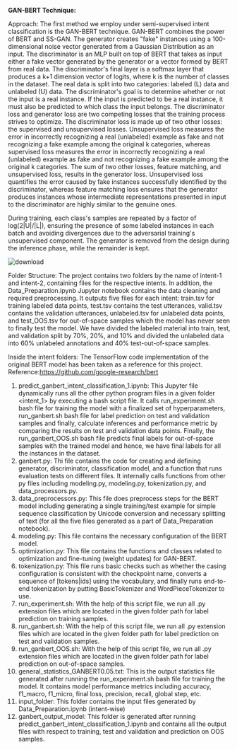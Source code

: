 **GAN-BERT Technique:**

Approach: The first method we employ under semi-supervised intent classification is the GAN-BERT technique. GAN-BERT combines the power of BERT and SS-GAN. The generator creates "fake" instances using a 100-dimensional noise vector generated from a Gaussian Distribution as an input. The discriminator is an MLP built on top of BERT that takes as input either a fake vector generated by the generator or a vector formed by BERT from real data. The discriminator's final layer is a softmax layer that produces a k+1 dimension vector of logits, where k is the number of classes in the dataset. The real data is split into two categories: labeled (L) data and unlabeled (U) data. The discriminator's goal is to determine whether or not the input is a real instance. If the input is predicted to be a real instance, it must also be predicted to which class the input belongs. The discriminator loss and generator loss are two competing losses that the training process strives to optimize. The discriminator loss is made up of two other losses: the supervised and unsupervised losses. Unsupervised loss measures the error in incorrectly recognizing a real (unlabeled) example as fake and not recognizing a fake example among the original k categories, whereas supervised loss measures the error in incorrectly recognizing a real (unlabeled) example as fake and not recognizing a fake example among the original k categories. The sum of two other losses, feature matching, and unsupervised loss, results in the generator loss. Unsupervised loss quantifies the error caused by fake instances successfully identified by the discriminator, whereas feature matching loss ensures that the generator produces instances whose intermediate representations presented in input to the discriminator are highly similar to the genuine ones.

During training, each class's samples are repeated by a factor of log(2|U|/|L|), ensuring the presence of some labeled instances in each batch and avoiding divergences due to the adversarial training's unsupervised component. The generator is removed from the design during the inference phase, while the remainder is kept.

![download](https://user-images.githubusercontent.com/26361255/120370102-c8867180-c331-11eb-9a6a-8148390f7a59.png)

Folder Structure:
The project contains two folders by the name of intent-1 and intent-2, containing files for the respective intents. 
In addition, the Data_Preparation.ipynb Jupyter notebook contains the data cleaning and required preprocessing. It outputs five files for each intent: train.tsv for training labeled data points, test.tsv contains the test utterances, valid.tsv contains the validation utterances, unlabeled.tsv for unlabeled data points, and test_OOS.tsv for out-of-space samples which the model has never seen to finally test the model. We have divided the labeled material into train, test, and validation split by 70%, 20%, and 10% and divided the unlabeled data into 60% unlabeled annotations and 40% test-out-of-space samples.

Inside the intent folders:
The TensorFlow code implementation of the original BERT model has been taken as a reference for this project.
Reference:https://github.com/google-research/bert

1. predict_ganbert_intent_classification_1.ipynb: This Jupyter file dynamically runs all the other python program files in a given folder <intent_1> by executing a bash script file. It calls run_experiment.sh bash file for training the model with a finalized set of hyperparameters, run_ganbert.sh bash file for label prediction on test and validation samples and finally, calculate inferences and performance metric by comparing the results on test and validation data points. Finally, the run_ganbert_OOS.sh bash file predicts final labels for out-of-space samples with the trained model and hence, we have final labels for all the instances in the dataset.
2. ganbert.py: Thi file contains the code for creating and defining generator, discriminator, classification model, and a function that runs evaluation tests on different files. It internally calls functions from other py files including modeling.py, modeling.py, tokenization.py, and data_processors.py.
3. data_preprocessors.py: This file does preprocess steps for the BERT model including generating a single training/test example for simple sequence classification by Unicode conversion and necessary splitting of text (for all the five files generated as a part of Data_Preparation notebook).
4. modeling.py: This file contains the necessary configuration of the BERT model.
5. optimization.py: This file contains the functions and classes related to optimization and fine-tuning (weight updates) for GAN-BERT.
6. tokenization.py: This file runs basic checks such as whether the casing configuration is consistent with the checkpoint name, converts a sequence of [tokens|ids] using the vocabulary, and finally runs end-to-end tokenization by putting BasicTokenizer and WordPieceTokenizer to use.
7. run_experiment.sh: With the help of this script file, we run all .py extension files which are located in the given folder path for label prediction on training samples.
8. run_ganbert.sh: With the help of this script file, we run all .py extension files which are located in the given folder path for label prediction on test and validation samples.
9. run_ganbert_OOS.sh: With the help of this script file, we run all .py extension files which are located in the given folder path for label prediction on out-of-space samples.
10. general_statistics_GANBERT0.05.txt: This is the output statistics file generated after running the run_experiment.sh bash file for training the model. It contains model performance metrics including accuracy, f1_macro, f1_micro, final loss, precision, recall, global step, etc.
11. input_folder: This folder contains the input files generated by Data_Preparation.ipynb (intent-wise)
12. ganbert_output_model: This folder is generated after running predict_ganbert_intent_classification_1.ipynb and contains all the output files with respect to training, test and validation and prediction on OOS samples.
